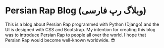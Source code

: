 # Persian Rap Blog (وبلاگ رپ فارسی)

This is a blog about Persian Rap programmed with Python (Django) and the UI is designed with CSS and Bootstrap.
My intention for creating this blog was to introduce Persian Rap to people all over the world. I hope that Persian Rap would become well-known worldwide. 😎
